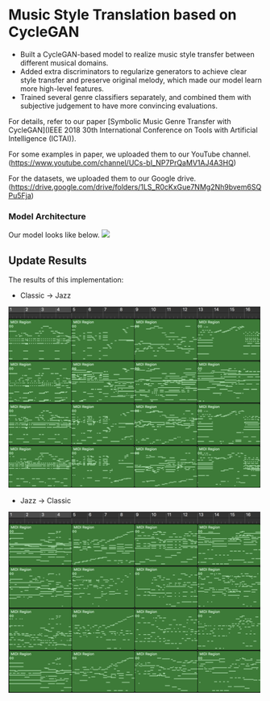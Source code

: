 # Music Style Translation based on CycleGAN

- Built a CycleGAN-based model to realize music style transfer between different musical domains.
- Added extra discriminators to regularize generators to achieve clear style transfer and preserve original melody, which made our model learn more high-level features.
- Trained several genre classifiers separately, and combined them with subjective judgement to have more convincing evaluations.

For details, refer to our paper [Symbolic Music Genre Transfer with CycleGAN](IEEE 2018 30th International Conference on Tools with Artificial Intelligence (ICTAI)). 

For some examples in paper, we uploaded them to our YouTube channel. 
(https://www.youtube.com/channel/UCs-bI_NP7PrQaMV1AJ4A3HQ)

For the datasets, we uploaded them to our Google drive. 
(https://drive.google.com/drive/folders/1LS_R0cKxGue7NMg2Nh9bvem6SQPu5Fja)

### Model Architecture
Our model looks like below. 
<img src="imgs/k" width="1000px"/>


## Update Results
The results of this implementation:

- Classic -> Jazz <br>
<img src="imgs/C2J.png" width="500px"/> 

- Jazz -> Classic <br>
<img src="imgs/J2C.png" width="500px"/> 
